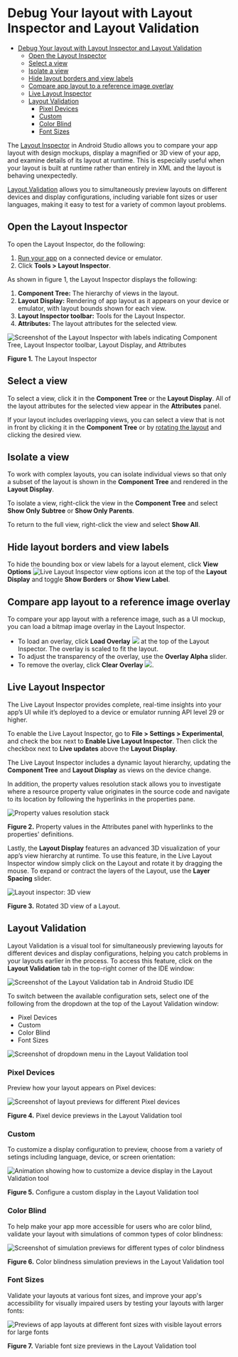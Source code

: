 # Debug Your layout with Layout Inspector and Layout Validation

- [Debug Your layout with Layout Inspector and Layout Validation](#debug-your-layout-with-layout-inspector-and-layout-validation)
  - [Open the Layout Inspector](#open-the-layout-inspector)
  - [Select a view](#select-a-view)
  - [Isolate a view](#isolate-a-view)
  - [Hide layout borders and view labels](#hide-layout-borders-and-view-labels)
  - [Compare app layout to a reference image overlay](#compare-app-layout-to-a-reference-image-overlay)
  - [Live Layout Inspector](#live-layout-inspector)
  - [Layout Validation](#layout-validation)
    - [Pixel Devices](#pixel-devices)
    - [Custom](#custom)
    - [Color Blind](#color-blind)
    - [Font Sizes](#font-sizes)

The [Layout Inspector](#layout-inspector) in Android Studio allows you to compare your app layout with design mockups, display a magnified or 3D view of your app, and examine details of its layout at runtime. This is especially useful when your layout is built at runtime rather than entirely in XML and the layout is behaving unexpectedly.

[Layout Validation](#layout-validation) allows you to simultaneously preview layouts on different devices and display configurations, including variable font sizes or user languages, making it easy to test for a variety of common layout problems.

## Open the Layout Inspector

To open the Layout Inspector, do the following:

1.  [Run your app](https://developer.android.com/studio/run) on a connected device or emulator.
2.  Click **Tools > Layout Inspector**.

As shown in figure 1, the Layout Inspector displays the following:

1.  **Component Tree:** The hierarchy of views in the layout.
2.  **Layout Display:** Rendering of app layout as it appears on your device or emulator, with layout bounds shown for each view.
3.  **Layout Inspector toolbar:** Tools for the Layout Inspector.
4.  **Attributes:** The layout attributes for the selected view.

![Screenshot of the Layout Inspector with labels indicating Component Tree, Layout Inspector toolbar, Layout Display,
                                                                   and Attributes](https://developer.android.com/studio/images/debug/layout-inspector-callouts.png)

**Figure 1.** The Layout Inspector

## Select a view

To select a view, click it in the **Component Tree** or the **Layout Display**. All of the layout attributes for the selected view appear in the **Attributes** panel.

If your layout includes overlapping views, you can select a view that is not in front by clicking it in the **Component Tree** or by [rotating the layout](#3d-view) and clicking the desired view.

## Isolate a view

To work with complex layouts, you can isolate individual views so that only a subset of the layout is shown in the **Component Tree** and rendered in the **Layout Display**.

To isolate a view, right\-click the view in the **Component Tree** and select **Show Only Subtree** or **Show Only Parents**.

To return to the full view, right\-click the view and select **Show All**.

## Hide layout borders and view labels

To hide the bounding box or view labels for a layout element, click **View Options** ![Live Layout Inspector view options icon](https://developer.android.com/studio/images/buttons/live-layout-inspector-view-options-icon.png) at the top of the **Layout Display** and toggle **Show Borders** or **Show View Label**.

## Compare app layout to a reference image overlay

To compare your app layout with a reference image, such as a UI mockup, you can load a bitmap image overlay in the Layout Inspector.

*   To load an overlay, click **Load Overlay** ![](https://developer.android.com/studio/images/buttons/layout-inspector-load-overlay.png) at the top of the Layout Inspector. The overlay is scaled to fit the layout.
*   To adjust the transparency of the overlay, use the **Overlay Alpha** slider.
*   To remove the overlay, click **Clear Overlay** ![](https://developer.android.com/studio/images/buttons/live-layout-inspector-remove-overlay-icon.png).

## Live Layout Inspector

The Live Layout Inspector provides complete, real\-time insights into your app’s UI while it’s deployed to a device or emulator running API level 29 or higher.

To enable the Live Layout Inspector, go to **File > Settings > Experimental**, and check the box next to **Enable Live Layout Inspector**. Then click the checkbox next to **Live updates** above the **Layout Display**.

The Live Layout Inspector includes a dynamic layout hierarchy, updating the **Component Tree** and **Layout Display** as views on the device change.

In addition, the property values resolution stack allows you to investigate where a resource property value originates in the source code and navigate to its location by following the hyperlinks in the properties pane.

![Property values resolution stack](https://developer.android.com/studio/images/debug/layout_inspector_properties.png)

**Figure 2.** Property values in the Attributes panel with hyperlinks to the properties' definitions.

Lastly, the **Layout Display** features an advanced 3D visualization of your app’s view hierarchy at runtime. To use this feature, in the Live Layout Inspector window simply click on the Layout and rotate it by dragging the mouse. To expand or contract the layers of the Layout, use the **Layer Spacing** slider.

![Layout inspector: 3D view](https://developer.android.com/studio/images/debug/live-layout-inspector-3d-view.png)

**Figure 3.** Rotated 3D view of a Layout.

## Layout Validation

Layout Validation is a visual tool for simultaneously previewing layouts for different devices and display configurations, helping you catch problems in your layouts earlier in the process. To access this feature, click on the **Layout Validation** tab in the top\-right corner of the IDE window:

![Screenshot of the Layout Validation tab in Android Studio IDE](https://developer.android.com/studio/images/debug/layout-validation-tab.png)

To switch between the available configuration sets, select one of the following from the dropdown at the top of the Layout Validation window:

*   Pixel Devices
*   Custom
*   Color Blind
*   Font Sizes

![Screenshot of dropdown menu in the Layout Validation tool](https://developer.android.com/studio/images/debug/layout-validation-dropdown.gif)

### Pixel Devices

Preview how your layout appears on Pixel devices:

![Screenshot of layout previews for different Pixel devices](https://developer.android.com/studio/images/debug/layout-validation-pixel-devices.gif)

**Figure 4.** Pixel device previews in the Layout Validation tool

### Custom

To customize a display configuration to preview, choose from a variety of setings including language, device, or screen orientation:

![Animation showing how to customize a device display in the Layout Validation tool](https://developer.android.com/studio/images/debug/layout-validation-custom.gif)

**Figure 5.** Configure a custom display in the Layout Validation tool

### Color Blind

To help make your app more accessible for users who are color blind, validate your layout with simulations of common types of color blindness:

![Screenshot of simulation previews for different types of color blindness](https://developer.android.com/studio/images/debug/layout-validation-color-blind.png)

**Figure 6.** Color blindness simulation previews in the Layout Validation tool

### Font Sizes

Validate your layouts at various font sizes, and improve your app's accessibility for visually impaired users by testing your layouts with larger fonts:

![Previews of app layouts at different font sizes with visible layout errors for large fonts](https://developer.android.com/studio/images/debug/layout-validation-font-sizes.png)

**Figure 7.** Variable font size previews in the Layout Validation tool
